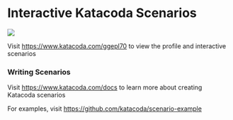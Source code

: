 # Interactive Katacoda Scenarios

[![](http://shields.katacoda.com/katacoda/ggepl70/count.svg)](https://www.katacoda.com/ggepl70 "Get your profile on Katacoda.com")

Visit https://www.katacoda.com/ggepl70 to view the profile and interactive scenarios

### Writing Scenarios
Visit https://www.katacoda.com/docs to learn more about creating Katacoda scenarios

For examples, visit https://github.com/katacoda/scenario-example
